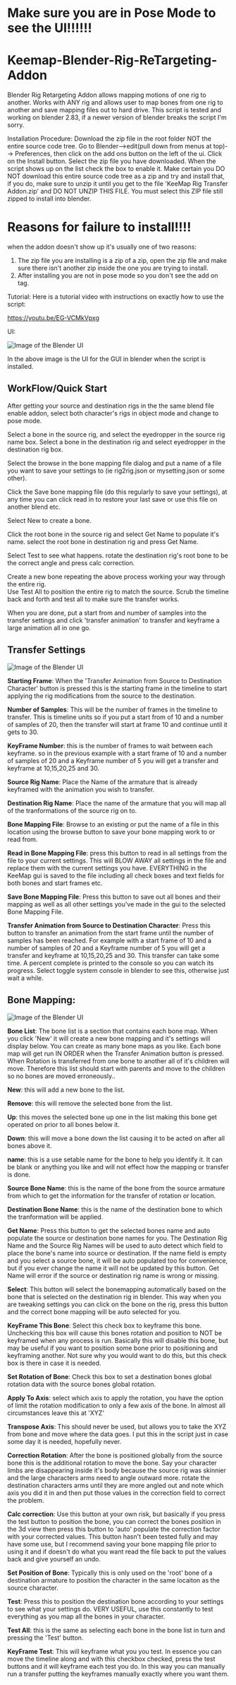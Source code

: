 # Make sure you are in Pose Mode to see the UI!!!!!!
# Keemap-Blender-Rig-ReTargeting-Addon
Blender Rig Retargeting Addon allows mapping motions of one rig to another.  Works with ANY rig and allows user to map bones from one rig to another and save mapping files out to hard drive.  This script is tested and working on blender 2.83, if a newer version of blender breaks the script I'm sorry.

Installation Procedure:
Download the zip file in the root folder NOT the entire source code tree.  Go to Blender-->edit(pull down from menus at top)--> Preferences, then click on the add ons button on the left of the ui.  Click on the Install button.  Select the zip file you have downloaded.  When the script shows up on the list check the box to enable it.  Make certain you DO NOT download this entire source code tree as a zip and try and install that, if you do, make sure to unzip it until you get to the file 'KeeMap Rig Transfer Addon.zip' and DO NOT UNZIP THIS FILE.  You must select this ZIP file still zipped to install into blender.

# Reasons for failure to install!!!! 
when the addon doesn't show up it's usually one of two reasons:
1. The zip file you are installing is a zip of a zip, open the zip file and make sure there isn't another zip inside the one you are trying to install.
2. After installing you are not in pose mode so you don't see the add on tag.

Tutorial:
Here is a tutorial video with instructions on exactly how to use the script:

https://youtu.be/EG-VCMkVpxg

UI:

![Image of the Blender UI](https://github.com/nkeeline/Keemap-Blender-Rig-ReTargeting-Addon/blob/main/Images/KeeMapUI.jpg)

In the above image is the UI for the GUI in blender when the script is installed.

## WorkFlow/Quick Start

After getting your source and destination rigs in the the same blend file enable addon, select both character's rigs in object mode and change to pose mode.

Select a bone in the source rig, and select the eyedropper in the source rig name box.
Select a bone in the destination rig and select eyedropper in the destination rig box.

Select the browse in the bone mapping file dialog and put a name of a file you want to save your settings to (ie rig2rig.json or mysetting.json or some other).

Click the Save bone mapping file (do this regularly to save your settings), at any time you can click read in to restore your last save or use this file on another blend etc.

Select New to create a bone.

Click the root bone in the source rig and select Get Name to populate it's name.
select the root bone in destination rig and press Get Name.

Select Test to see what happens.  rotate the destination rig's root bone to be the correct angle and press calc correction.

Create a new bone repeating the above process working your way through the entire rig.  
Use Test All to position the entire rig to match the source.
Scrub the timeline back and forth and test all to make sure the transfer works.

When you are done, put a start from and number of samples into the transfer settings and click 'transfer animation' to transfer and keyframe a large animation all in one go.

## Transfer Settings

![Image of the Blender UI](https://github.com/nkeeline/Keemap-Blender-Rig-ReTargeting-Addon/blob/main/Images/TransferSettings.jpg)

**Starting Frame**: When the 'Transfer Animation from Source to Destination Character' button is pressed this is the starting frame in the timeline to start applying the rig modifications from the source to the destination.

**Number of Samples**: This will be the number of frames in the timeline to transfer.  This is timeline units so if you put a start from of 10 and a number of samples of 20, then the transfer will start at frame 10 and continue until it gets to 30.

**KeyFrame Number**: this is the number of frames to wait between each keyframe. so in the previous example with a start frame of 10 and a number of samples of 20 and a Keyframe number of 5 you will get a transfer and keyframe at 10,15,20,25 and 30.

**Source Rig Name**: Place the Name of the armature that is already keyframed with the animation you wish to transfer.

**Destination Rig Name**:   Place the name of the armature that you will map all of the tranformations of the source rig on to.

**Bone Mapping File**:  Browse to an existing or put the name of a file in this location using the browse button to save your bone mapping work to or read from.

**Read in Bone Mapping File**: press this button to read in all settings from the file to your current settings.  This will BLOW AWAY all settings in the file and replace them with the current settings you have.  EVERYTHING in the KeeMap gui is saved to the file including all check boxes and text fields for both bones and start frames etc.

**Save Bone Mapping File**:  Press this button to save out all bones and their mapping as well as all other settings you've made in the gui to the selected Bone Mapping File.

**Transfer Animation from Source to Destination Character**:  Press this button to transfer an animation from the start frame until the number of samples has been reached.  For example with a start frame of 10 and a number of samples of 20 and a Keyframe number of 5 you will get a transfer and keyframe at 10,15,20,25 and 30.  This transfer can take some time.  A percent complete is printed to the console so you can watch its progress.  Select toggle system console in blender to see this, otherwise just wait a while.


## Bone Mapping:


![Image of the Blender UI](https://github.com/nkeeline/Keemap-Blender-Rig-ReTargeting-Addon/blob/main/Images/BoneMapping.jpg)

**Bone List**: The bone list is a section that contains each bone map.  When you click 'New' it will create a new bone mapping and it's settings will display below.  You can create as many bone maps as you like.  Each bone map will get run IN ORDER when the Transfer Animation button is pressed.  When Rotation is transferred from one bone to another all of it's children will move.  Therefore this list should start with parents and move to the children so no bones are moved erroneously..

**New**: this will add a new bone to the list.

**Remove**: this will remove the selected bone from the list.

**Up**: this moves the selected bone up one in the list making this bone get operated on prior to all bones below it.

**Down**: this will move a bone down the list causing it to be acted on after all bones above it.

**name**: this is a use setable name for the bone to help you identify it.  It can be blank or anything you like and will not effect how the mapping or transfer is done.

**Source Bone Name**:  this is the name of the bone from the source armature from which to get the information for the transfer of rotation or location.

**Destination Bone Name**:  this is the name of the destination bone to which the tranformation will be applied.

**Get Name**:  Press this button to get the selected bones name and auto populate the source or destination bone names for you.  The Destination Rig Name and the Source Rig Names will be used to auto detect which field to place the bone's name into source or destination.  If the name field is empty and you select a source bone, it will be auto populated too for convenience, but if you ever change the name it will not be updated by this button.  Get Name will error if the source or destination rig name is wrong or missing.

**Select**:  This button will select the bonemapping automatically based on the bone that is selected on the destination rig in blender.  This way when you are tweaking settings you can click on the bone on the rig, press this button and the correct bone mapping will be auto selected for you.

**KeyFrame This Bone**:  Select this check box to keyframe this bone.  Unchecking this box will cause this bones rotation and position to NOT be keyframed when any process is run.  Basically this will disable this bone, but may be useful if you want to position some bone prior to positioning and keyframing another.  Not sure why you would want to do this, but this check box is there in case it is needed.

**Set Rotation of Bone**:  Check this box to set a destination bones global rotation data with the source bones global rotation.

**Apply To Axis**:  select which axis to apply the rotation, you have the option of limit the rotation modification to only a few axis of the bone.  In almost all circumstances leave this at 'XYZ'

**Transpose Axis**:  This should never be used, but allows you to take the XYZ from bone and move where the data goes.  I put this in the script just in case some day it is needed, hopefully never.

**Correction Rotation**:  After the bone is positioned globally from the source bone this is the additional rotation to move the bone.  Say your character limbs are disappearing inside it's body because the source rig was skinnier and the large characters arms need to angle outward more.  rotate the destination characters arms until they are more angled out and note which axis you did it in and then put those values in the correction field to correct the problem.

**Calc correction**:  Use this button at your own risk, but basically if you press the test button to position the bone, you can correct the bones position in the 3d view then press this button to 'auto' populate the correction factor with your corrected values.  This button hasn't been tested fully and may have some use, but I recommend saving your bone mapping file prior to using it and if doesn't do what you want read the file back to put the values back and give yourself an undo.

**Set Position of Bone**: Typically this is only used on the 'root' bone of a destination armature to position the character in the same locaiton as the source character.

**Test**:  Press this to position the destination bone according to your settings to see what your settings do.   VERY USEFUL, use this constantly to test everything as you map all the bones in your character.

**Test All**: this is the same as selecting each bone in the bone list in turn and pressing the 'Test' button.

**KeyFrame Test**:  This will keyframe what you you test.  In essence you can move the timeline along and with this checkbox checked, press the test buttons and it will keyframe each test you do.  In this way you can manually run a transfer putting the keyframes manually exactly where you want them.
